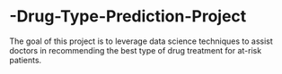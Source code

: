 # -Drug-Type-Prediction-Project
The goal of this project is to leverage data science techniques to assist doctors in recommending the best type of drug treatment for at-risk patients.
